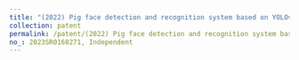 ```yaml
---
title: "(2022) Pig face detection and recognition system based on YOLOv5"
collection: patent
permalink: /patent/(2022) Pig face detection and recognition system based on YOLOv5
no_: 2023SR0168271, Independent
---
```

